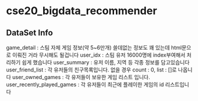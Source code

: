 # cse20_bigdata_recommender

## DataSet Info

game_detail : 스팀 자체 게임 정보(약 5~6만개) 쓸데없는 정보도 꽤 있는데 html문으로 이뤄진 거라 무시해도 될겁니다
user_idx : 스팀 유저 16000명에 index부여해서 처리하기 쉽게 했습니다
user_summary : 유저 이름, 지역 등 각종 정보를 담고있습니다 
user_friend_list : 각 유저들의 친구목록입니다. 없을 경우 count : 0, list : []로 나옵니다
user_owned_games : 각 유저들이 보유한 게임 리스트 입니다.
user_recently_played_games : 각 유저들이 최근에 플레이한 게임의 id 리스트입니다
